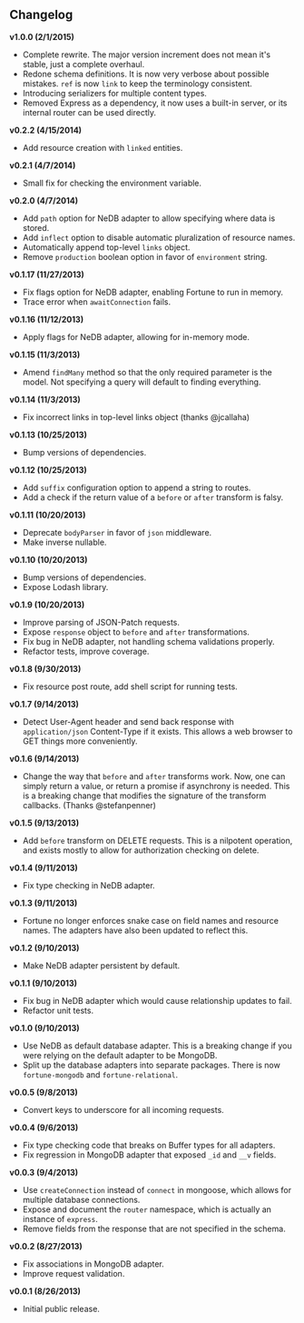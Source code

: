 ## Changelog
**v1.0.0 (2/1/2015)**
* Complete rewrite. The major version increment does not mean it's stable, just a complete overhaul.
* Redone schema definitions. It is now very verbose about possible mistakes. `ref` is now `link` to keep the terminology consistent.
* Introducing serializers for multiple content types.
* Removed Express as a dependency, it now uses a built-in server, or its internal router can be used directly.

**v0.2.2 (4/15/2014)**
* Add resource creation with `linked` entities.

**v0.2.1 (4/7/2014)**
* Small fix for checking the environment variable.

**v0.2.0 (4/7/2014)**
* Add `path` option for NeDB adapter to allow specifying where data is stored.
* Add `inflect` option to disable automatic pluralization of resource names.
* Automatically append top-level `links` object.
* Remove `production` boolean option in favor of `environment` string.

**v0.1.17 (11/27/2013)**
* Fix flags option for NeDB adapter, enabling Fortune to run in memory.
* Trace error when `awaitConnection` fails.

**v0.1.16 (11/12/2013)**
* Apply flags for NeDB adapter, allowing for in-memory mode.

**v0.1.15 (11/3/2013)**
* Amend `findMany` method so that the only required parameter is the model. Not specifying a query will default to finding everything.

**v0.1.14 (11/3/2013)**
* Fix incorrect links in top-level links object (thanks @jcallaha)

**v0.1.13 (10/25/2013)**
* Bump versions of dependencies.

**v0.1.12 (10/25/2013)**
* Add `suffix` configuration option to append a string to routes.
* Add a check if the return value of a `before` or `after` transform is falsy.

**v0.1.11 (10/20/2013)**
* Deprecate `bodyParser` in favor of `json` middleware.
* Make inverse nullable.

**v0.1.10 (10/20/2013)**
* Bump versions of dependencies.
* Expose Lodash library.

**v0.1.9 (10/20/2013)**
* Improve parsing of JSON-Patch requests.
* Expose `response` object to `before` and `after` transformations.
* Fix bug in NeDB adapter, not handling schema validations properly.
* Refactor tests, improve coverage.

**v0.1.8 (9/30/2013)**
* Fix resource post route, add shell script for running tests.

**v0.1.7 (9/14/2013)**
* Detect User-Agent header and send back response with `application/json` Content-Type if it exists. This allows a web browser to GET things more conveniently.

**v0.1.6 (9/14/2013)**
* Change the way that `before` and `after` transforms work. Now, one can simply return a value, or return a promise if asynchrony is needed. This is a breaking change that modifies the signature of the transform callbacks. (Thanks @stefanpenner)

**v0.1.5 (9/13/2013)**
* Add `before` transform on DELETE requests. This is a nilpotent operation, and exists mostly to allow for authorization checking on delete.

**v0.1.4 (9/11/2013)**
* Fix type checking in NeDB adapter.

**v0.1.3 (9/11/2013)**
* Fortune no longer enforces snake case on field names and resource names. The adapters have also been updated to reflect this.

**v0.1.2 (9/10/2013)**
* Make NeDB adapter persistent by default.

**v0.1.1 (9/10/2013)**
* Fix bug in NeDB adapter which would cause relationship updates to fail.
* Refactor unit tests.

**v0.1.0 (9/10/2013)**
* Use NeDB as default database adapter. This is a breaking change if you were relying on the default adapter to be MongoDB.
* Split up the database adapters into separate packages. There is now `fortune-mongodb` and `fortune-relational`.

**v0.0.5 (9/8/2013)**
* Convert keys to underscore for all incoming requests.

**v0.0.4 (9/6/2013)**
* Fix type checking code that breaks on Buffer types for all adapters.
* Fix regression in MongoDB adapter that exposed `_id` and `__v` fields.

**v0.0.3 (9/4/2013)**
* Use `createConnection` instead of `connect` in mongoose, which allows for multiple database connections.
* Expose and document the `router` namespace, which is actually an instance of `express`.
* Remove fields from the response that are not specified in the schema.

**v0.0.2 (8/27/2013)**
* Fix associations in MongoDB adapter.
* Improve request validation.

**v0.0.1 (8/26/2013)**
* Initial public release.
